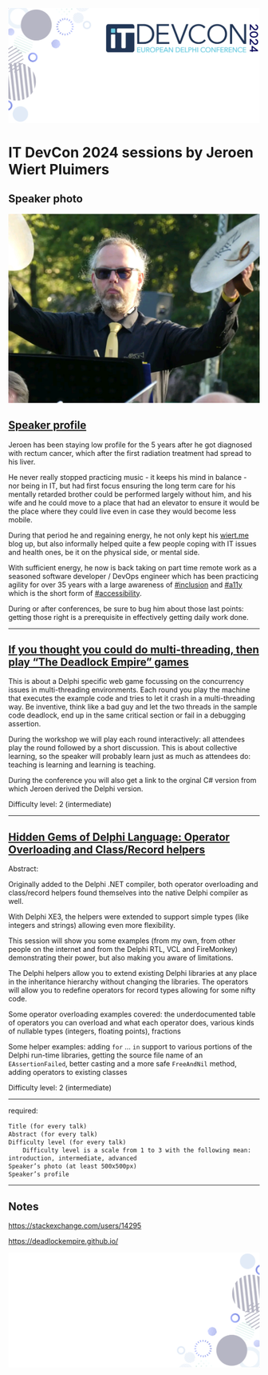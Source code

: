 ![image](./images/ITDevCon2024.Theme.00.Title-Slide.header.png)

# IT DevCon 2024 sessions by Jeroen Wiert Pluimers

## Speaker photo

![image](./images/jeroen-wiert-pluimers.portrait-with-cymbals.png)

## [Speaker profile](https://www.itdevcon.it/roma/en/speakers/jeroen-wiert-pluimers/)

Jeroen has been staying low profile for the 5 years after he got diagnosed with rectum cancer, which after the first radiation treatment had spread to his liver.

He never really stopped practicing music - it keeps his mind in balance - nor being in IT, but had first focus ensuring the long term care for his mentally retarded brother could be performed largely without him, and his wife and he could move to a place that had an elevator to ensure it would be the place where they could live even in case they would become less mobile.

During that period he and regaining energy, he not only kept his [wiert.me](https://wiert.me/) blog up, but also informally helped quite a few people coping with IT issues and health ones, be it on the physical side, or mental side.

With sufficient energy, he now is back taking on part time remote work as a seasoned software developer / DevOps engineer which has been practicing agility for over 35 years with a large awareness of [#inclusion](https://www.google.com/search?q=%23inclusion) and [#a11y](https://www.google.com/search?q=%23a11y) which is the short form of [#accessibility](https://www.google.com/search?q=%23accessibility).

During or after conferences, be sure to bug him about those last points: getting those right is a prerequisite in effectively getting daily work done.

---

## [If you thought you could do multi-threading, then play “The Deadlock Empire” games](https://www.itdevcon.it/roma/en/sessions/delphi_deadlock_empire/)

This is about a Delphi specific web game focussing on the concurrency issues in multi-threading environments. Each round you play the machine that executes the example code and tries to let it crash in a multi-threading way. Be inventive, think like a bad guy and let the two threads in the sample code deadlock, end up in the same critical section or fail in a debugging assertion.

During the workshop we will play each round interactively: all attendees play the round followed by a short discussion. This is about collective learning, so the speaker will probably learn just as much as attendees do: teaching is learning and learning is teaching.

During the conference you will also get a link to the orginal C# version from which Jeroen derived the Delphi version.

Difficulty level: 2 (intermediate)

---

## [Hidden Gems of Delphi Language: Operator Overloading and Class/Record helpers](https://www.itdevcon.it/roma/en/sessions/operator_overloading_in_real_world/)

Abstract:

Originally added to the Delphi .NET compiler, both operator overloading and class/record helpers found themselves into the native Delphi compiler as well.

With Delphi XE3, the helpers were extended to support simple types (like integers and strings) allowing even more flexibility.

This session will show you some examples (from my own, from other people on the internet and from the Delphi RTL, VCL and FireMonkey) demonstrating their power, but also making you aware of limitations.

The Delphi helpers allow you to extend existing Delphi libraries at any place in the inheritance hierarchy without changing the libraries. The operators will allow you to redefine operators for record types allowing for some nifty code.

Some operator overloading examples covered: the underdocumented table of operators you can overload and what each operator does, various kinds of nullable types (integers, floating points), fractions

Some helper examples: adding `for` ... `in` support to various portions of the Delphi run-time libraries, getting the source file name of an `EAssertionFailed`, better casting and a more safe `FreeAndNil` method, adding operators to existing classes

Difficulty level: 2 (intermediate)

---

required:


    Title (for every talk)
    Abstract (for every talk)
    Difficulty level (for every talk)
        Difficulty level is a scale from 1 to 3 with the following mean: introduction, intermediate, advanced
    Speaker’s photo (at least 500x500px)
    Speaker’s profile

---

## Notes

https://stackexchange.com/users/14295

https://deadlockempire.github.io/

![image](./images/ITDevCon2024.Theme.00.Title-Slide.footer.png)
